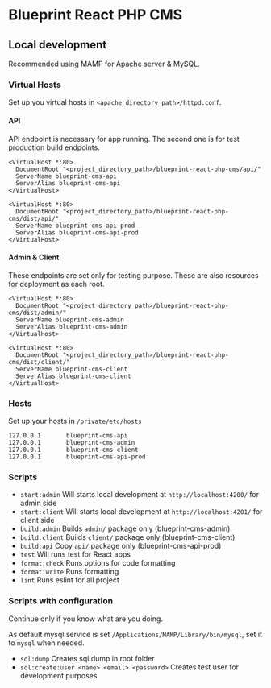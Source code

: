 # Blueprint React PHP CMS

## Local development

Recommended using MAMP for Apache server & MySQL.

### Virtual Hosts

Set up you virtual hosts in `<apache_directory_path>/httpd.conf`.

#### API
API endpoint is necessary for app running. The second one is for test production build endpoints.
````
<VirtualHost *:80>
  DocumentRoot "<project_directory_path>/blueprint-react-php-cms/api/"
  ServerName blueprint-cms-api
  ServerAlias blueprint-cms-api
</VirtualHost>

<VirtualHost *:80>
  DocumentRoot "<project_directory_path>/blueprint-react-php-cms/dist/api/"
  ServerName blueprint-cms-api-prod
  ServerAlias blueprint-cms-api-prod
</VirtualHost>
````

#### Admin & Client
These endpoints are set only for testing purpose.
These are also resources for deployment as each root.
````
<VirtualHost *:80>
  DocumentRoot "<project_directory_path>/blueprint-react-php-cms/dist/admin/"
  ServerName blueprint-cms-admin
  ServerAlias blueprint-cms-admin
</VirtualHost>

<VirtualHost *:80>
  DocumentRoot "<project_directory_path>/blueprint-react-php-cms/dist/client/"
  ServerName blueprint-cms-client
  ServerAlias blueprint-cms-client
</VirtualHost>
````

### Hosts

Set up your hosts in `/private/etc/hosts`

```
127.0.0.1       blueprint-cms-api
127.0.0.1       blueprint-cms-admin
127.0.0.1       blueprint-cms-client
127.0.0.1       blueprint-cms-api-prod
```

### Scripts

* ``start:admin`` Will starts local development at `http://localhost:4200/` for admin side
* ``start:client`` Will starts local development at `http://localhost:4201/` for client side
* ``build:admin`` Builds `admin/` package only (blueprint-cms-admin)
* ``build:client`` Builds `client/` package only (blueprint-cms-client)
* ``build:api`` Copy `api/` package only (blueprint-cms-api-prod)
* ``test`` Will runs test for React apps
* ``format:check`` Runs options for code formatting
* ``format:write`` Runs formatting
* ``lint`` Runs eslint for all project

### Scripts with configuration

Continue only if you know what are you doing.

As default mysql service is set `/Applications/MAMP/Library/bin/mysql`, set it to `mysql` when needed.

* ``sql:dump`` Creates sql dump in root folder
* ``sql:create:user <name> <email> <password>`` Creates test user for development purposes

